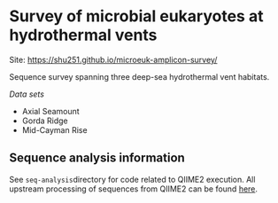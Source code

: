 # Survey of microbial eukaryotes at hydrothermal vents

Site: <https://shu251.github.io/microeuk-amplicon-survey/>

Sequence survey spanning three deep-sea hydrothermal vent habitats.

*Data sets*

-   Axial Seamount
-   Gorda Ridge
-   Mid-Cayman Rise

## Sequence analysis information

See `seq-analysis`directory for code related to QIIME2 execution. All upstream processing of sequences from QIIME2 can be found [here](https://github.com/shu251/microeuk-amplicon-survey/tree/main/seq-analysis).
